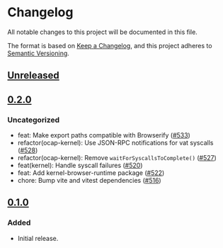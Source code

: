 # Changelog

All notable changes to this project will be documented in this file.

The format is based on [Keep a Changelog](https://keepachangelog.com/en/1.0.0/),
and this project adheres to [Semantic Versioning](https://semver.org/spec/v2.0.0.html).

## [Unreleased]

## [0.2.0]

### Uncategorized

- feat: Make export paths compatible with Browserify ([#533](https://github.com/MetaMask/ocap-kernel/pull/533))
- refactor(ocap-kernel): Use JSON-RPC notifications for vat syscalls ([#528](https://github.com/MetaMask/ocap-kernel/pull/528))
- refactor(ocap-kernel): Remove `waitForSyscallsToComplete()` ([#527](https://github.com/MetaMask/ocap-kernel/pull/527))
- feat(kernel): Handle syscall failures ([#520](https://github.com/MetaMask/ocap-kernel/pull/520))
- feat: Add kernel-browser-runtime package ([#522](https://github.com/MetaMask/ocap-kernel/pull/522))
- chore: Bump vite and vitest dependencies ([#516](https://github.com/MetaMask/ocap-kernel/pull/516))

## [0.1.0]

### Added

- Initial release.

[Unreleased]: https://github.com/MetaMask/ocap-kernel/compare/@metamask/ocap-kernel@0.2.0...HEAD
[0.2.0]: https://github.com/MetaMask/ocap-kernel/compare/@metamask/ocap-kernel@0.1.0...@metamask/ocap-kernel@0.2.0
[0.1.0]: https://github.com/MetaMask/ocap-kernel/releases/tag/@metamask/ocap-kernel@0.1.0
